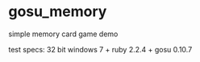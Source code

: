# gosu_memory
simple memory card game demo

test specs: 32 bit windows 7 + ruby 2.2.4 + gosu 0.10.7

